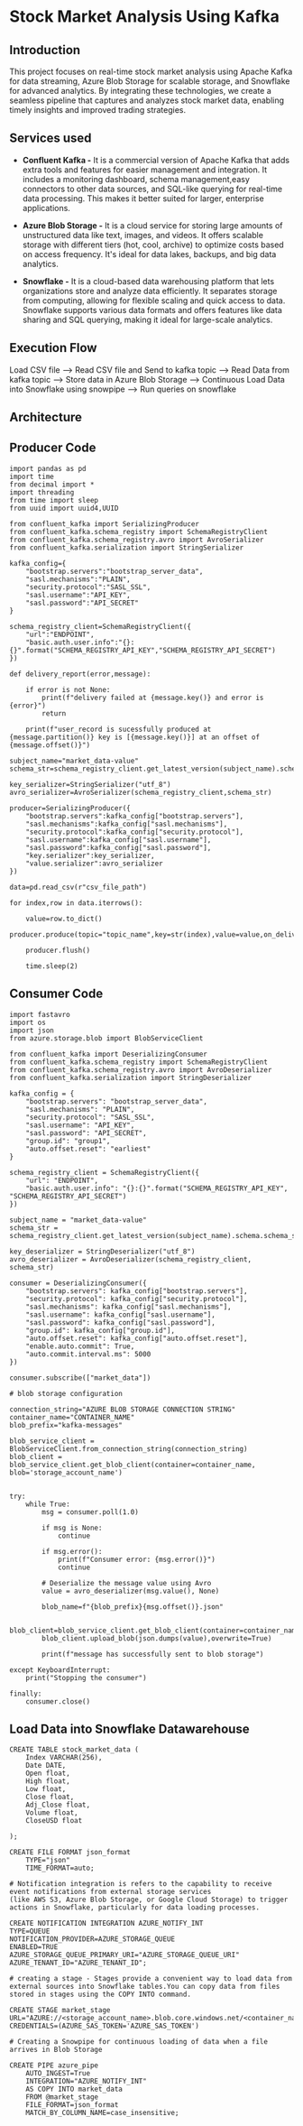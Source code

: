 # Stock Market Analysis Using Kafka

## Introduction 
This project focuses on real-time stock market analysis using Apache Kafka for data streaming, Azure Blob Storage for scalable storage, and Snowflake for advanced analytics. 
By integrating these technologies, we create a seamless pipeline that captures and analyzes stock market data, enabling timely insights and improved trading strategies.

## Services used
- **Confluent Kafka -** It is a commercial version of Apache Kafka that adds extra tools and features for easier management and integration.
It includes a monitoring dashboard, schema management,easy connectors to other data sources, and SQL-like querying for real-time data processing.
This makes it better suited for larger, enterprise applications.

- **Azure Blob Storage -** It is a cloud service for storing large amounts of unstructured data like text, images, and videos. 
It offers scalable storage with different tiers (hot, cool, archive) to optimize costs based on access frequency. 
It's ideal for data lakes, backups, and big data analytics.

- **Snowflake -** It is a cloud-based data warehousing platform that lets organizations store and analyze data efficiently.
It separates storage from computing, allowing for flexible scaling
and quick access to data. Snowflake supports various data formats and offers features like data sharing and SQL querying, making it ideal for large-scale analytics.

## Execution Flow

Load CSV file --> Read CSV file and Send to kafka topic --> Read Data from kafka topic --> Store data in Azure Blob Storage --> Continuous Load Data into Snowflake using snowpipe
--> Run queries on snowflake 

## Architecture 

## Producer Code
```
import pandas as pd
import time
from decimal import *
import threading
from time import sleep
from uuid import uuid4,UUID

from confluent_kafka import SerializingProducer
from confluent_kafka.schema_registry import SchemaRegistryClient
from confluent_kafka.schema_registry.avro import AvroSerializer
from confluent_kafka.serialization import StringSerializer

kafka_config={
    "bootstrap.servers":"bootstrap_server_data",
    "sasl.mechanisms":"PLAIN",
    "security.protocol":"SASL_SSL",
    "sasl.username":"API_KEY",
    "sasl.password":"API_SECRET"
}

schema_registry_client=SchemaRegistryClient({
    "url":"ENDPOINT",
    "basic.auth.user.info":"{}:{}".format("SCHEMA_REGISTRY_API_KEY","SCHEMA_REGISTRY_API_SECRET")
})

def delivery_report(error,message):

    if error is not None:
        print(f"delivery failed at {message.key()} and error is {error}")
        return 
    
    print(f"user_record is sucessfully produced at {message.partition()} key is [{message.key()}] at an offset of {message.offset()}")

subject_name="market_data-value" 
schema_str=schema_registry_client.get_latest_version(subject_name).schema.schema_str

key_serializer=StringSerializer("utf_8")
avro_serializer=AvroSerializer(schema_registry_client,schema_str)

producer=SerializingProducer({
    "bootstrap.servers":kafka_config["bootstrap.servers"],
    "sasl.mechanisms":kafka_config["sasl.mechanisms"],
    "security.protocol":kafka_config["security.protocol"],
    "sasl.username":kafka_config["sasl.username"],
    "sasl.password":kafka_config["sasl.password"],
    "key.serializer":key_serializer,
    "value.serializer":avro_serializer
})

data=pd.read_csv(r"csv_file_path")

for index,row in data.iterrows():

    value=row.to_dict()
    producer.produce(topic="topic_name",key=str(index),value=value,on_delivery=delivery_report)

    producer.flush()

    time.sleep(2)
```

## Consumer Code
```
import fastavro
import os
import json
from azure.storage.blob import BlobServiceClient

from confluent_kafka import DeserializingConsumer
from confluent_kafka.schema_registry import SchemaRegistryClient
from confluent_kafka.schema_registry.avro import AvroDeserializer
from confluent_kafka.serialization import StringDeserializer

kafka_config = {
    "bootstrap.servers": "bootstrap_server_data",
    "sasl.mechanisms": "PLAIN",
    "security.protocol": "SASL_SSL",
    "sasl.username": "API_KEY",
    "sasl.password": "API_SECRET",
    "group.id": "group1",
    "auto.offset.reset": "earliest"
}

schema_registry_client = SchemaRegistryClient({
    "url": "ENDPOINT",
    "basic.auth.user.info": "{}:{}".format("SCHEMA_REGISTRY_API_KEY", "SCHEMA_REGISTRY_API_SECRET")
})

subject_name = "market_data-value"
schema_str = schema_registry_client.get_latest_version(subject_name).schema.schema_str

key_deserializer = StringDeserializer("utf_8")
avro_deserializer = AvroDeserializer(schema_registry_client, schema_str)

consumer = DeserializingConsumer({
    "bootstrap.servers": kafka_config["bootstrap.servers"],
    "security.protocol": kafka_config["security.protocol"],
    "sasl.mechanisms": kafka_config["sasl.mechanisms"],
    "sasl.username": kafka_config["sasl.username"],
    "sasl.password": kafka_config["sasl.password"],
    "group.id": kafka_config["group.id"],
    "auto.offset.reset": kafka_config["auto.offset.reset"],
    "enable.auto.commit": True,
    "auto.commit.interval.ms": 5000
})

consumer.subscribe(["market_data"])

# blob storage configuration

connection_string="AZURE BLOB STORAGE CONNECTION STRING"
container_name="CONTAINER_NAME"
blob_prefix="kafka-messages"

blob_service_client = BlobServiceClient.from_connection_string(connection_string)
blob_client = blob_service_client.get_blob_client(container=container_name, blob='storage_account_name')


try:
    while True:
        msg = consumer.poll(1.0)

        if msg is None:
            continue
        
        if msg.error():
            print(f"Consumer error: {msg.error()}")
            continue

        # Deserialize the message value using Avro
        value = avro_deserializer(msg.value(), None)

        blob_name=f"{blob_prefix}{msg.offset()}.json"

        blob_client=blob_service_client.get_blob_client(container=container_name,blob=blob_name)
        blob_client.upload_blob(json.dumps(value),overwrite=True)

        print(f"message has successfully sent to blob storage")

except KeyboardInterrupt:
    print("Stopping the consumer")

finally:
    consumer.close()
```

## Load Data into Snowflake Datawarehouse

```
CREATE TABLE stock_market_data (
    Index VARCHAR(256),
    Date DATE,
    Open float,
    High float,
    Low float,
    Close float,
    Adj_Close float,
    Volume float,
    CloseUSD float
    
);

CREATE FILE FORMAT json_format
    TYPE="json"
    TIME_FORMAT=auto;

# Notification integration is refers to the capability to receive event notifications from external storage services
(like AWS S3, Azure Blob Storage, or Google Cloud Storage) to trigger actions in Snowflake, particularly for data loading processes.

CREATE NOTIFICATION INTEGRATION AZURE_NOTIFY_INT
TYPE=QUEUE
NOTIFICATION_PROVIDER=AZURE_STORAGE_QUEUE
ENABLED=TRUE
AZURE_STORAGE_QUEUE_PRIMARY_URI="AZURE_STORAGE_QUEUE_URI"
AZURE_TENANT_ID="AZURE_TENANT_ID";

# creating a stage - Stages provide a convenient way to load data from external sources into Snowflake tables.You can copy data from files stored in stages using the COPY INTO command.

CREATE STAGE market_stage
URL="AZURE://<storage_account_name>.blob.core.windows.net/<container_name>"
CREDENTIALS=(AZURE_SAS_TOKEN='AZURE_SAS_TOKEN')

# Creating a Snowpipe for continuous loading of data when a file arrives in Blob Storage

CREATE PIPE azure_pipe
    AUTO_INGEST=True
    INTEGRATION="AZURE_NOTIFY_INT"
    AS COPY INTO market_data
    FROM @market_stage
    FILE_FORMAT=json_format
    MATCH_BY_COLUMN_NAME=case_insensitive;

```

